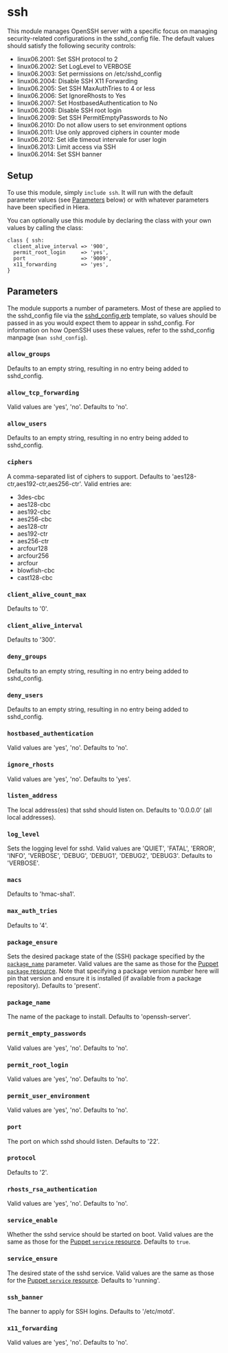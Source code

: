 # ssh

This module manages OpenSSH server with a specific focus on managing
security-related configurations in the sshd_config file. The default values
should satisfy the following security controls:

- linux06.2001: Set SSH protocol to 2
- linux06.2002: Set LogLevel to VERBOSE
- linux06.2003: Set permissions on /etc/sshd_config
- linux06.2004: Disable SSH X11 Forwarding
- linux06.2005: Set SSH MaxAuthTries to 4 or less
- linux06.2006: Set IgnoreRhosts to Yes
- linux06.2007: Set HostbasedAuthentication to No
- linux06.2008: Disable SSH root login
- linux06.2009: Set SSH PermitEmptyPasswords to No
- linux06.2010: Do not allow users to set environment options
- linux06.2011: Use only approved ciphers in counter mode
- linux06.2012: Set idle timeout intervale for user login
- linux06.2013: Limit access via SSH
- linux06.2014: Set SSH banner

## Setup

To use this module, simply `include ssh`. It will run with the default
parameter values (see [Parameters](#parameters) below) or with whatever
parameters have been specified in Hiera.

You can optionally use this module by declaring the class with your own values
by calling the class:

```puppet
class { ssh:
  client_alive_interval => '900',
  permit_root_login     => 'yes',
  port                  => '9009',
  x11_forwarding        => 'yes',
}
```

## Parameters

The module supports a number of parameters. Most of these are applied to the
sshd_config file via the [sshd_config.erb](templates/sshd_config.erb)
template, so values should be passed in as you would expect them to appear in
sshd_config. For information on how OpenSSH uses these values, refer to the
sshd_config manpage (`man sshd_config`).

### `allow_groups`

Defaults to an empty string, resulting in no entry being added to sshd_config.

### `allow_tcp_forwarding`

Valid values are 'yes', 'no'. Defaults to 'no'.

### `allow_users`

Defaults to an empty string, resulting in no entry being added to sshd_config.

### `ciphers`

A comma-separated list of ciphers to support. Defaults to
'aes128-ctr,aes192-ctr,aes256-ctr'. Valid entries are:
- 3des-cbc
- aes128-cbc
- aes192-cbc
- aes256-cbc
- aes128-ctr
- aes192-ctr
- aes256-ctr
- arcfour128
- arcfour256
- arcfour
- blowfish-cbc
- cast128-cbc

### `client_alive_count_max`

Defaults to '0'.

### `client_alive_interval`

Defaults to '300'.

### `deny_groups`

Defaults to an empty string, resulting in no entry being added to sshd_config.

### `deny_users`

Defaults to an empty string, resulting in no entry being added to sshd_config.

### `hostbased_authentication`

Valid values are 'yes', 'no'. Defaults to 'no'.

### `ignore_rhosts`

Valid values are 'yes', 'no'. Defaults to 'yes'.

### `listen_address`

The local address(es) that sshd should listen on. Defaults to '0.0.0.0' (all
local addresses).

### `log_level`

Sets the logging level for sshd. Valid values are 'QUIET', 'FATAL', 'ERROR',
'INFO', 'VERBOSE', 'DEBUG', 'DEBUG1', 'DEBUG2', 'DEBUG3'. Defaults to
'VERBOSE'.

### `macs`

Defaults to 'hmac-sha1'.

### `max_auth_tries`

Defaults to '4'.

### `package_ensure`

Sets the desired package state of the (SSH) package specified by the
[`package_name`](#package_name) parameter. Valid values are the same as those
for the [Puppet `package` resource](https://docs.puppetlabs.com/references/latest/type.html#package-attribute-ensure).
Note that specifying a package version number here will pin that version and
ensure it is installed (if available from a package repository). Defaults to
'present'.

### `package_name`

The name of the package to install. Defaults to 'openssh-server'.

### `permit_empty_passwords`

Valid values are 'yes', 'no'. Defaults to 'no'.

### `permit_root_login`

Valid values are 'yes', 'no'. Defaults to 'no'.

### `permit_user_environment`

Valid values are 'yes', 'no'. Defaults to 'no'.

### `port`

The port on which sshd should listen. Defaults to '22'.

### `protocol`

Defaults to '2'.

### `rhosts_rsa_authentication`

Valid values are 'yes', 'no'. Defaults to 'no'.

### `service_enable`

Whether the sshd service should be started on boot. Valid values
are the same as those for the [Puppet `service` resource](https://docs.puppetlabs.com/references/latest/type.html#service-attribute-enable).
Defaults to `true`.

### `service_ensure`

The desired state of the sshd service. Valid values are the same as those for the [Puppet `service` resource](https://docs.puppetlabs.com/references/latest/type.html#service-attribute-ensure).
Defaults to 'running'.

### `ssh_banner`

The banner to apply for SSH logins. Defaults to '/etc/motd'.

### `x11_forwarding`

Valid values are 'yes', 'no'. Defaults to 'no'.
